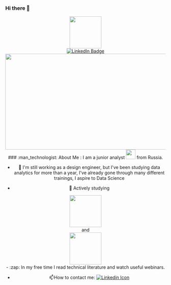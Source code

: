 ### Hi there 👋

<!--
**Fauler43/Fauler43** is a ✨ _special_ ✨ repository because its `README.md` (this file) appears on your GitHub profile.

Here are some ideas to get you started:

- 🔭 I’m currently working on ...
- 🌱 I’m currently learning ...
- 👯 I’m looking to collaborate on ...
- 🤔 I’m looking for help with ...
- 💬 Ask me about ...
- 📫 How to reach me: ...
- 😄 Pronouns: ...
- ⚡ Fun fact: ...
-->
<div id="header" align="center">
  <img src="https://media.giphy.com/media/M9gbBd9nbDrOTu1Mqx/giphy.gif" width="100"/>
</div>
<div id="badges" align="center">
  <a href="www.linkedin.com/in/davydovandrey">
    <img src="https://img.shields.io/badge/LinkedIn-blue?style=for-the-badge&logo=linkedin&logoColor=white" alt="LinkedIn Badge"/>
  </a>
</div>
<div align="center">
<img src="https://komarev.com/ghpvc/?username=Fauler43-username&style=flat-square&color=blue" alt=""/>
<div align="center">
  <img src="https://media.giphy.com/media/dWesBcTLavkZuG35MI/giphy.gif" width="600" height="300"/>
</div>
  ### :man_technologist: About Me :
  I am a junior analyst <img src="https://media.giphy.com/media/WUlplcMpOCEmTGBtBW/giphy.gif" width="30"> from Russia.

- :telescope: I'm still working as a design engineer, but I've been studying data analytics for more than a year, I've already gone through many different trainings, I aspire to Data Science

- :seedling: Actively studying
<div id="header" align="center">
   <img src="https://media.giphy.com/media/vISmwpBJUNYzukTnVx/giphy.gif" width="100"/>
</div>
and
<div id="header" align="center">
   <img src="https://media.giphy.com/media/coxQHKASG60HrHtvkt/giphy.gif" width="100"/>
</div>
- :zap: In my free time I read technical literature and watch useful webinars.

- :mailbox:How to contact me: [![Linkedin Icon](www.linkedin.com/in/davydovandrey/-kakbar-blue?style=flat&logo=Linkedin&logoColor=white)](your-linkedin-url)

